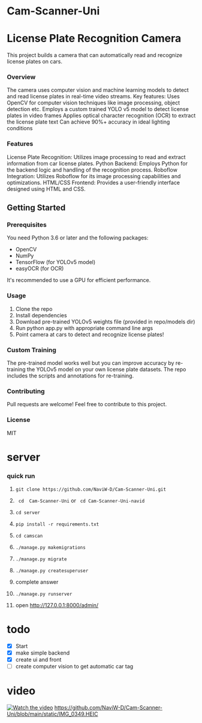 # Cam-Scanner-Uni
# License Plate Recognition Camera
This project builds a camera that can automatically read and recognize license plates on cars.
### Overview
The camera uses computer vision and machine learning models to detect and read license plates in real-time video streams. Key features:
Uses OpenCV for computer vision techniques like image processing, object detection etc.
Employs a custom trained YOLO v5 model to detect license plates in video frames
Applies optical character recognition (OCR) to extract the license plate text
Can achieve 90%+ accuracy in ideal lighting conditions

### Features
License Plate Recognition: Utilizes image processing to read and extract information from car license plates.
Python Backend: Employs Python for the backend logic and handling of the recognition process.
Roboflow Integration: Utilizes Roboflow for its image processing capabilities and optimizations.
HTML/CSS Frontend: Provides a user-friendly interface designed using HTML and CSS.
## Getting Started
### Prerequisites
You need Python 3.6 or later and the following packages:
- OpenCV
- NumPy
- TensorFlow (for YOLOv5 model)
- easyOCR (for OCR)
 
 It's recommended to use a GPU for efficient performance.
### Usage
1. Clone the repo
1. Install dependencies
1. Download pre-trained YOLOv5 weights file (provided in repo/models dir)
1. Run python app.py with appropriate command line args
1. Point camera at cars to detect and recognize license plates!
### Custom Training
The pre-trained model works well but you can improve accuracy by re-training the YOLOv5 model on your own license plate datasets. The repo includes the scripts and annotations for re-training.
### Contributing
Pull requests are welcome! Feel free to contribute to this project.
### License
MIT


# server

### quick run

1. ``` git clone https://github.com/NaviW-D/Cam-Scanner-Uni.git ```

2. ``` cd  Cam-Scanner-Uni```
    or ``` cd Cam-Scanner-Uni-navid```
3. ``` cd server ```
4. ``` pip install -r requirements.txt ```
5. ``` cd camscan ```
6. ``` ./manage.py makemigrations ```
7. ``` ./manage.py migrate ```
8. ``` ./manage.py createsuperuser ```
9. complete answer
10. ``` ./manage.py runserver ```
11. open http://127.0.0.1:8000/admin/



# todo
- [x] Start
- [x] make simple backend
- [x] create ui and front
- [ ] create computer vision to get automatic car tag

# video 
[![Watch the video](https://i.stack.imgur.com/IMG_0349.HEIC)](IMG_0350%20copy.mp4)
https://github.com/NaviW-D/Cam-Scanner-Uni/blob/main/static/IMG_0349.HEIC

